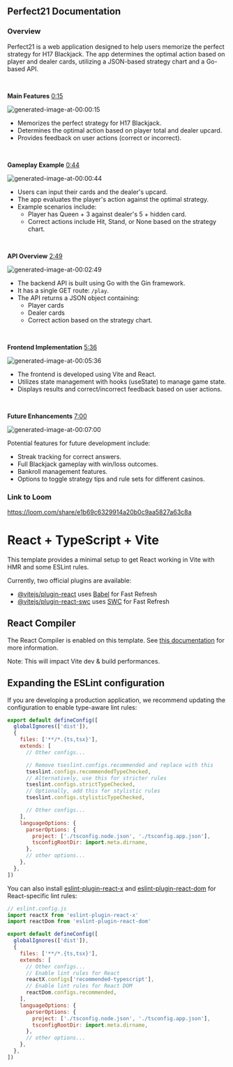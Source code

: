 ## Perfect21 Documentation

### Overview

Perfect21 is a web application designed to help users memorize the perfect strategy for H17 Blackjack. The app determines the optimal action based on player and dealer cards, utilizing a JSON-based strategy chart and a Go-based API.

 

**Main Features** [0:15](https://loom.com/share/e1b69c6329914a20b0c9aa5827a63c8a?t=15)

![generated-image-at-00:00:15](https://loom.com/i/1062842f2a554893b1a7e9acb189b98d?workflows_screenshot=true)

- Memorizes the perfect strategy for H17 Blackjack.
- Determines the optimal action based on player total and dealer upcard.
- Provides feedback on user actions (correct or incorrect).

 

**Gameplay Example** [0:44](https://loom.com/share/e1b69c6329914a20b0c9aa5827a63c8a?t=44)

![generated-image-at-00:00:44](https://loom.com/i/1dc388227d87491b818129efabb98026?workflows_screenshot=true)

- Users can input their cards and the dealer's upcard.
- The app evaluates the player's action against the optimal strategy.
- Example scenarios include: 
  - Player has Queen + 3 against dealer's 5 + hidden card.
  - Correct actions include Hit, Stand, or None based on the strategy chart.

 

**API Overview** [2:49](https://loom.com/share/e1b69c6329914a20b0c9aa5827a63c8a?t=169)

![generated-image-at-00:02:49](https://loom.com/i/ddfa2c3d6f194b7eb4a3db5c50b5f0d8?workflows_screenshot=true)

- The backend API is built using Go with the Gin framework.
- It has a single GET route: `/play`.
- The API returns a JSON object containing: 
  - Player cards
  - Dealer cards
  - Correct action based on the strategy chart.

 

**Frontend Implementation** [5:36](https://loom.com/share/e1b69c6329914a20b0c9aa5827a63c8a?t=336)

![generated-image-at-00:05:36](https://loom.com/i/56ebc3955f7a40c8a6d4484de9f59cd5?workflows_screenshot=true)

- The frontend is developed using Vite and React.
- Utilizes state management with hooks (useState) to manage game state.
- Displays results and correct/incorrect feedback based on user actions.

 

**Future Enhancements** [7:00](https://loom.com/share/e1b69c6329914a20b0c9aa5827a63c8a?t=420)

![generated-image-at-00:07:00](https://loom.com/i/70853944e62a49749c7850d61a4cc19d?workflows_screenshot=true)

Potential features for future development include:

- Streak tracking for correct answers.
- Full Blackjack gameplay with win/loss outcomes.
- Bankroll management features.
- Options to toggle strategy tips and rule sets for different casinos.

### Link to Loom

<https://loom.com/share/e1b69c6329914a20b0c9aa5827a63c8a>

# React + TypeScript + Vite

This template provides a minimal setup to get React working in Vite with HMR and some ESLint rules.

Currently, two official plugins are available:

- [@vitejs/plugin-react](https://github.com/vitejs/vite-plugin-react/blob/main/packages/plugin-react) uses [Babel](https://babeljs.io/) for Fast Refresh
- [@vitejs/plugin-react-swc](https://github.com/vitejs/vite-plugin-react/blob/main/packages/plugin-react-swc) uses [SWC](https://swc.rs/) for Fast Refresh

## React Compiler

The React Compiler is enabled on this template. See [this documentation](https://react.dev/learn/react-compiler) for more information.

Note: This will impact Vite dev & build performances.

## Expanding the ESLint configuration

If you are developing a production application, we recommend updating the configuration to enable type-aware lint rules:

```js
export default defineConfig([
  globalIgnores(['dist']),
  {
    files: ['**/*.{ts,tsx}'],
    extends: [
      // Other configs...

      // Remove tseslint.configs.recommended and replace with this
      tseslint.configs.recommendedTypeChecked,
      // Alternatively, use this for stricter rules
      tseslint.configs.strictTypeChecked,
      // Optionally, add this for stylistic rules
      tseslint.configs.stylisticTypeChecked,

      // Other configs...
    ],
    languageOptions: {
      parserOptions: {
        project: ['./tsconfig.node.json', './tsconfig.app.json'],
        tsconfigRootDir: import.meta.dirname,
      },
      // other options...
    },
  },
])
```

You can also install [eslint-plugin-react-x](https://github.com/Rel1cx/eslint-react/tree/main/packages/plugins/eslint-plugin-react-x) and [eslint-plugin-react-dom](https://github.com/Rel1cx/eslint-react/tree/main/packages/plugins/eslint-plugin-react-dom) for React-specific lint rules:

```js
// eslint.config.js
import reactX from 'eslint-plugin-react-x'
import reactDom from 'eslint-plugin-react-dom'

export default defineConfig([
  globalIgnores(['dist']),
  {
    files: ['**/*.{ts,tsx}'],
    extends: [
      // Other configs...
      // Enable lint rules for React
      reactX.configs['recommended-typescript'],
      // Enable lint rules for React DOM
      reactDom.configs.recommended,
    ],
    languageOptions: {
      parserOptions: {
        project: ['./tsconfig.node.json', './tsconfig.app.json'],
        tsconfigRootDir: import.meta.dirname,
      },
      // other options...
    },
  },
])
```
